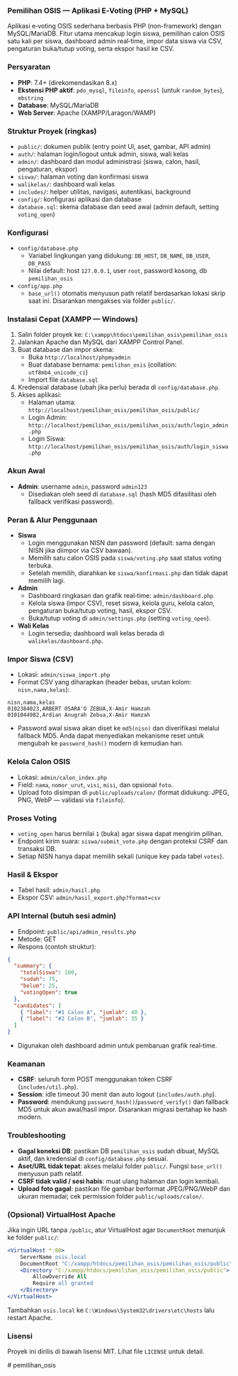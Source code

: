 ### Pemilihan OSIS — Aplikasi E‑Voting (PHP + MySQL)

Aplikasi e‑voting OSIS sederhana berbasis PHP (non-framework) dengan MySQL/MariaDB. Fitur utama mencakup login siswa, pemilihan calon OSIS satu kali per siswa, dashboard admin real‑time, impor data siswa via CSV, pengaturan buka/tutup voting, serta ekspor hasil ke CSV.

### Persyaratan
- **PHP**: 7.4+ (direkomendasikan 8.x)
- **Ekstensi PHP aktif**: `pdo_mysql`, `fileinfo`, `openssl` (untuk `random_bytes`), `mbstring`
- **Database**: MySQL/MariaDB
- **Web Server**: Apache (XAMPP/Laragon/WAMP)

### Struktur Proyek (ringkas)
- `public/`: dokumen publik (entry point UI, aset, gambar, API admin)
- `auth/`: halaman login/logout untuk admin, siswa, wali kelas
- `admin/`: dashboard dan modul administrasi (siswa, calon, hasil, pengaturan, ekspor)
- `siswa/`: halaman voting dan konfirmasi siswa
- `walikelas/`: dashboard wali kelas
- `includes/`: helper utilitas, navigasi, autentikasi, background
- `config/`: konfigurasi aplikasi dan database
- `database.sql`: skema database dan seed awal (admin default, setting `voting_open`)

### Konfigurasi
- `config/database.php`
  - Variabel lingkungan yang didukung: `DB_HOST`, `DB_NAME`, `DB_USER`, `DB_PASS`
  - Nilai default: host `127.0.0.1`, user `root`, password kosong, db `pemilihan_osis`
- `config/app.php`
  - `base_url()` otomatis menyusun path relatif berdasarkan lokasi skrip saat ini. Disarankan mengakses via folder `public/`.

### Instalasi Cepat (XAMPP — Windows)
1. Salin folder proyek ke: `C:\xampp\htdocs\pemilihan_osis\pemilihan_osis`
2. Jalankan Apache dan MySQL dari XAMPP Control Panel.
3. Buat database dan impor skema:
   - Buka `http://localhost/phpmyadmin`
   - Buat database bernama: `pemilihan_osis` (collation: `utf8mb4_unicode_ci`)
   - Import file `database.sql`
4. Kredensial database (ubah jika perlu) berada di `config/database.php`.
5. Akses aplikasi:
   - Halaman utama: `http://localhost/pemilihan_osis/pemilihan_osis/public/`
   - Login Admin: `http://localhost/pemilihan_osis/pemilihan_osis/auth/login_admin.php`
   - Login Siswa: `http://localhost/pemilihan_osis/pemilihan_osis/auth/login_siswa.php`

### Akun Awal
- **Admin**: username `admin`, password `admin123`
  - Disediakan oleh seed di `database.sql` (hash MD5 difasilitasi oleh fallback verifikasi password).

### Peran & Alur Penggunaan
- **Siswa**
  - Login menggunakan NISN dan password (default: sama dengan NISN jika diimpor via CSV bawaan).
  - Memilih satu calon OSIS pada `siswa/voting.php` saat status voting terbuka.
  - Setelah memilih, diarahkan ke `siswa/konfirmasi.php` dan tidak dapat memilih lagi.
- **Admin**
  - Dashboard ringkasan dan grafik real‑time: `admin/dashboard.php`
  - Kelola siswa (impor CSV), reset siswa, kelola guru, kelola calon, pengaturan buka/tutup voting, hasil, ekspor CSV.
  - Buka/tutup voting di `admin/settings.php` (setting `voting_open`).
- **Wali Kelas**
  - Login tersedia; dashboard wali kelas berada di `walikelas/dashboard.php`.

### Impor Siswa (CSV)
- Lokasi: `admin/siswa_import.php`
- Format CSV yang diharapkan (header bebas, urutan kolom: `nisn,nama,kelas`):
```csv
nisn,nama,kelas
0102384023,ARBERT OSARA'O ZEBUA,X-Amir Hamzah
0101044982,Ardian Anugrah Zebua,X-Amir Hamzah
```
- Password awal siswa akan diset ke `md5(nisn)` dan diverifikasi melalui fallback MD5. Anda dapat menyediakan mekanisme reset untuk mengubah ke `password_hash()` modern di kemudian hari.

### Kelola Calon OSIS
- Lokasi: `admin/calon_index.php`
- Field: `nama`, `nomor_urut`, `visi`, `misi`, dan opsional `foto`.
- Upload foto disimpan di `public/uploads/calon/` (format didukung: JPEG, PNG, WebP — validasi via `fileinfo`).

### Proses Voting
- `voting_open` harus bernilai `1` (buka) agar siswa dapat mengirim pilihan.
- Endpoint kirim suara: `siswa/submit_vote.php` dengan proteksi CSRF dan transaksi DB.
- Setiap NISN hanya dapat memilih sekali (unique key pada tabel `votes`).

### Hasil & Ekspor
- Tabel hasil: `admin/hasil.php`
- Ekspor CSV: `admin/hasil_export.php?format=csv`

### API Internal (butuh sesi admin)
- Endpoint: `public/api/admin_results.php`
- Metode: GET
- Respons (contoh struktur):
```json
{
  "summary": {
    "totalSiswa": 100,
    "sudah": 75,
    "belum": 25,
    "votingOpen": true
  },
  "candidates": [
    { "label": "#1 Calon A", "jumlah": 40 },
    { "label": "#2 Calon B", "jumlah": 35 }
  ]
}
```
- Digunakan oleh dashboard admin untuk pembaruan grafik real‑time.

### Keamanan
- **CSRF**: seluruh form POST menggunakan token CSRF (`includes/util.php`).
- **Session**: idle timeout 30 menit dan auto logout (`includes/auth.php`).
- **Password**: mendukung `password_hash()`/`password_verify()` dan fallback MD5 untuk akun awal/hasil impor. Disarankan migrasi bertahap ke hash modern.

### Troubleshooting
- **Gagal koneksi DB**: pastikan DB `pemilihan_osis` sudah dibuat, MySQL aktif, dan kredensial di `config/database.php` sesuai.
- **Aset/URL tidak tepat**: akses melalui folder `public/`. Fungsi `base_url()` menyusun path relatif.
- **CSRF tidak valid / sesi habis**: muat ulang halaman dan login kembali.
- **Upload foto gagal**: pastikan file gambar berformat JPEG/PNG/WebP dan ukuran memadai; cek permission folder `public/uploads/calon/`.

### (Opsional) VirtualHost Apache
Jika ingin URL tanpa `/public`, atur VirtualHost agar `DocumentRoot` menunjuk ke folder `public/`:
```apache
<VirtualHost *:80>
    ServerName osis.local
    DocumentRoot "C:/xampp/htdocs/pemilihan_osis/pemilihan_osis/public"
    <Directory "C:/xampp/htdocs/pemilihan_osis/pemilihan_osis/public">
        AllowOverride All
        Require all granted
    </Directory>
</VirtualHost>
```
Tambahkan `osis.local` ke `C:\Windows\System32\drivers\etc\hosts` lalu restart Apache.

### Lisensi
Proyek ini dirilis di bawah lisensi MIT. Lihat file `LICENSE` untuk detail.

#   p e m i l i h a n _ o s i s  
 